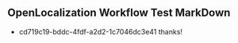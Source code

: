 ## OpenLocalization Workflow Test MarkDown

* cd719c19-bddc-4fdf-a2d2-1c7046dc3e41 
thanks!



<!--HONumber=Feb16_HO3-->
